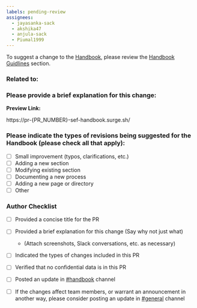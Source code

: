 ```yaml
---
labels: pending-review
assignees:
  - jayasanka-sack
  - akshika47
  - anjula-sack
  - Piumal1999
---
```



To suggest a change to the [Handbook](https://handbook.sefglobal.org/), please review the [Handbook Guidlines](https://handbook.sefglobal.org/organisation/handbook/usage#handbook-guidelines) section.

<!-- please list any related epics, issues or PRs here. 
	This field is optional, check this: https://handbook.sefglobal.org/organisation/handbook/usage#how-to-change-or-define-a-process -->
### Related to:

### Please provide a brief explanation for this change:
<!-- (If there's a due date for merging this PR, be sure to include it here.) -->

**Preview Link:**
<!---  This PR will be automatically deployed to surge. -->
<!---  Once you submit the PR, replace "{PR_NUMBER}" with your PR number. ex: https://pr-11-sef-handbook.surge.sh -->
<!--- Feel free to modify the link with the exact path -->
https://pr-{PR_NUMBER}-sef-handbook.surge.sh/

### Please indicate the types of revisions being suggested for the Handbook (please check all that apply):

* [ ] Small improvement (typos, clarifications, etc.)
* [ ] Adding a new section
* [ ] Modifying existing section
* [ ] Documenting a new process
* [ ] Adding a new page or directory
* [ ] Other

### Author Checklist

* [ ] Provided a concise title for the PR
* [ ] Provided a brief explanation for this change (Say why not just what)
  * (Attach screenshots, Slack conversations, etc. as necessary)
* [ ] Indicated the types of changes included in this PR
* [ ] Verified that no confidential data is in this PR
* [ ] Posted an update in [#handbook](https://sefheadquarters.slack.com/archives/C0376JVK2HF) channel
* [ ] If the changes affect team members, or warrant an announcement in another way, please consider posting an update in [#general](https://sefheadquarters.slack.com/archives/CJ89Y7JAV) channel


<!-- This PR template it inspired by Gitlab -->